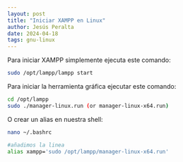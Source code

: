 ```yaml
---
layout: post
title: "Iniciar XAMPP en Linux"
author: Jesús Peralta
date: 2024-04-18
tags: gnu-linux
---
```


Para iniciar XAMPP simplemente ejecuta este comando:

```bash
sudo /opt/lampp/lampp start
```

Para iniciar la herramienta gráfica ejecutar este comando:

```bash
cd /opt/lampp
sudo ./manager-linux.run (or manager-linux-x64.run)
```

O crear un alias en nuestra shell:

```bash
nano ~/.bashrc

#añadimos la linea
alias xampp='sudo /opt/lampp/manager-linux-x64.run'
```